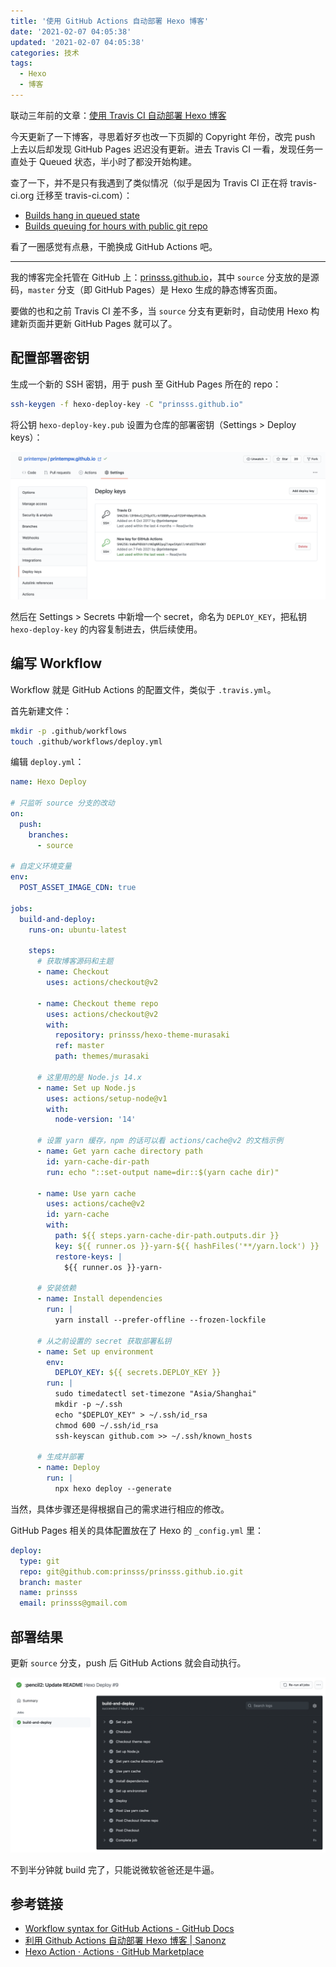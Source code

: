 ```yaml
---
title: '使用 GitHub Actions 自动部署 Hexo 博客'
date: '2021-02-07 04:05:38'
updated: '2021-02-07 04:05:38'
categories: 技术
tags:
  - Hexo
  - 博客
---
```


联动三年前的文章：[使用 Travis CI 自动部署 Hexo 博客](https://prinsss.github.io/deploy-hexo-blog-automatically-with-travis-ci/)

今天更新了一下博客，寻思着好歹也改一下页脚的 Copyright 年份，改完 push 上去以后却发现 GitHub Pages 迟迟没有更新。进去 Travis CI 一看，发现任务一直处于 Queued 状态，半小时了都没开始构建。

查了一下，并不是只有我遇到了类似情况（似乎是因为 Travis CI 正在将  travis-ci.org 迁移至 travis-ci.com）：

- [Builds hang in queued state](https://travis-ci.community/t/builds-hang-in-queued-state/10250)
- [Builds queuing for hours with public git repo](https://travis-ci.community/t/builds-queuing-for-hours-with-public-git-repo/10351)

看了一圈感觉有点悬，干脆换成 GitHub Actions 吧。

<!--more-->
-----

我的博客完全托管在 GitHub 上：[prinsss.github.io](https://github.com/prinsss/prinsss.github.io)，其中 `source` 分支放的是源码，`master` 分支（即 GitHub Pages）是 Hexo 生成的静态博客页面。

要做的也和之前 Travis CI 差不多，当 `source` 分支有更新时，自动使用 Hexo 构建新页面并更新 GitHub Pages 就可以了。

## 配置部署密钥

生成一个新的 SSH 密钥，用于 push 至 GitHub Pages 所在的 repo：

```bash
ssh-keygen -f hexo-deploy-key -C "prinsss.github.io"
```

将公钥 `hexo-deploy-key.pub` 设置为仓库的部署密钥（Settings > Deploy keys）：

![add-deploy-key](use-github-actions-to-deploy-hexo-blog/add-deploy-key.png)

然后在 Settings > Secrets 中新增一个 secret，命名为 `DEPLOY_KEY`，把私钥 `hexo-deploy-key` 的内容复制进去，供后续使用。

## 编写 Workflow

Workflow 就是 GitHub Actions 的配置文件，类似于 `.travis.yml`。

首先新建文件：

```bash
mkdir -p .github/workflows
touch .github/workflows/deploy.yml
```

编辑 `deploy.yml`：

```yaml
name: Hexo Deploy

# 只监听 source 分支的改动
on:
  push:
    branches:
      - source

# 自定义环境变量
env:
  POST_ASSET_IMAGE_CDN: true

jobs:
  build-and-deploy:
    runs-on: ubuntu-latest

    steps:
      # 获取博客源码和主题
      - name: Checkout
        uses: actions/checkout@v2

      - name: Checkout theme repo
        uses: actions/checkout@v2
        with:
          repository: prinsss/hexo-theme-murasaki
          ref: master
          path: themes/murasaki

      # 这里用的是 Node.js 14.x
      - name: Set up Node.js
        uses: actions/setup-node@v1
        with:
          node-version: '14'

      # 设置 yarn 缓存，npm 的话可以看 actions/cache@v2 的文档示例
      - name: Get yarn cache directory path
        id: yarn-cache-dir-path
        run: echo "::set-output name=dir::$(yarn cache dir)"

      - name: Use yarn cache
        uses: actions/cache@v2
        id: yarn-cache
        with:
          path: ${{ steps.yarn-cache-dir-path.outputs.dir }}
          key: ${{ runner.os }}-yarn-${{ hashFiles('**/yarn.lock') }}
          restore-keys: |
            ${{ runner.os }}-yarn-

      # 安装依赖
      - name: Install dependencies
        run: |
          yarn install --prefer-offline --frozen-lockfile

      # 从之前设置的 secret 获取部署私钥
      - name: Set up environment
        env:
          DEPLOY_KEY: ${{ secrets.DEPLOY_KEY }}
        run: |
          sudo timedatectl set-timezone "Asia/Shanghai"
          mkdir -p ~/.ssh
          echo "$DEPLOY_KEY" > ~/.ssh/id_rsa
          chmod 600 ~/.ssh/id_rsa
          ssh-keyscan github.com >> ~/.ssh/known_hosts

      # 生成并部署
      - name: Deploy
        run: |
          npx hexo deploy --generate
```

当然，具体步骤还是得根据自己的需求进行相应的修改。

GitHub Pages 相关的具体配置放在了 Hexo 的 `_config.yml` 里：

```yaml
deploy:
  type: git
  repo: git@github.com:prinsss/prinsss.github.io.git
  branch: master
  name: prinsss
  email: prinsss@gmail.com
```

## 部署结果

更新 `source` 分支，push 后 GitHub Actions 就会自动执行。

![deploy-result](use-github-actions-to-deploy-hexo-blog/deploy-result.png)

不到半分钟就 build 完了，只能说微软爸爸还是牛逼。

## 参考链接

- [Workflow syntax for GitHub Actions - GitHub Docs](https://docs.github.com/en/actions/reference/workflow-syntax-for-github-actions)
- [利用 Github Actions 自动部署 Hexo 博客 | Sanonz](https://sanonz.github.io/2020/deploy-a-hexo-blog-from-github-actions/)
- [Hexo Action · Actions · GitHub Marketplace](https://github.com/marketplace/actions/hexo-action)
